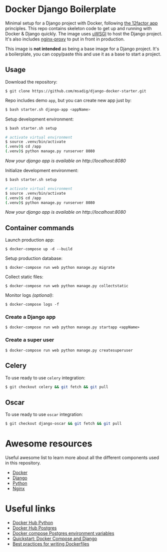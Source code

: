 # Docker Django Boilerplate

Minimal setup for a Django project with Docker, following
[the 12factor app](https://12factor.net/) principles. This repo contains
skeleton code to get up and running with Docker & Django quickly. The
image uses [uWSGI](https://uwsgi-docs.readthedocs.io/) to host the
Django project. It's also includes [nginx-proxy](https://github.com/jwilder/nginx-proxy) to put in front in
production.  

This image is **not intended** as being a base image for a Django project.
It's a boilerplate, you can copy/paste this and use it as a base to
start a project.

## Usage

Download the repository:
```
$ git clone https://github.com/msadig/django-docker-starter.git
```

Repo includes demo `app`, but you can create new app just by:
```bash
$ bash starter.sh django-app <appName>
```

Setup development environment:
```bash
$ bash starter.sh setup

# activate virtual environment
$ source .venv/bin/activate
(.venv)$ cd /app
(.venv)$ python manage.py runserver 8080
```
*Now your django app is available on http://localhost:8080*

Initialize development environment:
```bash
$ bash starter.sh setup

# activate virtual environment
$ source .venv/bin/activate
(.venv)$ cd /app
(.venv)$ python manage.py runserver 8080
```
*Now your django app is available on http://localhost:8080*


## Container commands

Launch production app:
```
$ docker-compose up -d --build
```

Setup production database:
```
$ docker-compose run web python manage.py migrate
```


Collect static files:
```
$ docker-compose run web python manage.py collectstatic
```

Monitor logs *(optional)*:
```
$ docker-compose logs -f
```


### Create a Django app

```
$ docker-compose run web python manage.py startapp <appName>
```

### Create a super user
```
$ docker-compose run web python manage.py createsuperuser
```


## Celery

To use ready to use `celery` integration:
```bash
$ git checkout celery && git fetch && git pull
```

## Oscar

To use ready to use `oscar` integration:
```bash
$ git checkout django-oscar && git fetch && git pull
```


# Awesome resources

Useful awesome list to learn more about all the different components used in this repository.

* [Docker](https://github.com/veggiemonk/awesome-docker)
* [Django](https://gitlab.com/rosarior/awesome-django)
* [Python](https://github.com/vinta/awesome-python)
* [Nginx](https://github.com/agile6v/awesome-nginx)

# Useful links

* [Docker Hub Python](https://hub.docker.com/_/python/)
* [Docker Hub Postgres](https://hub.docker.com/_/postgres/)
* [Docker compose Postgres environment variables](http://stackoverflow.com/questions/29580798/docker-compose-environment-variables)
* [Quickstart: Docker Compose and Django](https://docs.docker.com/compose/django/)
* [Best practices for writing Dockerfiles](https://docs.docker.com/engine/userguide/eng-image/dockerfile_best-practices/)
